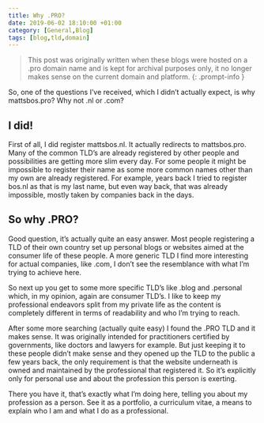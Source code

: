```yaml
---
title: Why .PRO?
date: 2019-06-02 18:10:00 +01:00
category: [General,Blog]
tags: [blog,tld,domain]
---
```


> This post was originally written when these blogs were hosted on a .pro domain name and is kept for archival purposes only, it no longer makes sense on the current domain and platform.
{: .prompt-info }

So, one of the questions I’ve received, which I didn’t actually expect, is why mattsbos.pro? Why not .nl or .com?

## I did!
First of all, I did register mattsbos.nl. It actually redirects to mattsbos.pro. Many of the common TLD’s are already registered by other people and possibilities are getting more slim every day. For some people it might be impossible to register their name as some more common names other than my own are already registered. For example, years back I tried to register bos.nl as that is my last name, but even way back, that was already impossible, mostly taken by companies back in the days.

## So why .PRO?
Good question, it’s actually quite an easy answer. Most people registering a TLD of their own country set up personal blogs or websites aimed at the consumer life of these people. A more generic TLD I find more interesting for actual companies, like .com, I don’t see the resemblance with what I’m trying to achieve here.

So next up you get to some more specific TLD’s like .blog and .personal which, in my opinion, again are consumer TLD’s. I like to keep my professional endeavors split from my private life as the content is completely different in terms of readability and who I’m trying to reach.

After some more searching (actually quite easy) I found the .PRO TLD and it makes sense. It was originally intended for practitioners certified by governments, like doctors and lawyers for example. But just keeping it to these people didn’t make sense and they opened up the TLD to the public a few years back, the only requirement is that the website underneath is owned and maintained by the professional that registered it. So it’s explicitly only for personal use and about the profession this person is exerting.

There you have it, that’s exactly what I’m doing here, telling you about my profession as a person. See it as a portfolio, a curriculum vitae, a means to explain who I am and what I do as a professional.